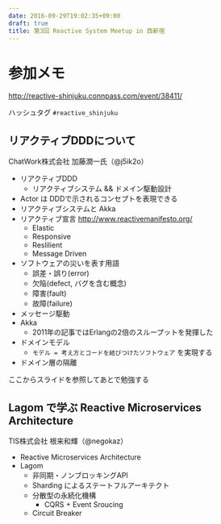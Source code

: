 ```yaml
---
date: 2016-09-29T19:02:35+09:00
draft: true
title: 第3回 Reactive System Meetup in 西新宿
---
```


# 参加メモ

<http://reactive-shinjuku.connpass.com/event/38411/>

ハッシュタグ `#reactive_shinjuku`

## リアクティブDDDについて

ChatWork株式会社 加藤潤一氏（@j5ik2o）

- リアクティブDDD
  - リアクティブシステム && ドメイン駆動設計
- Actor は DDDで示されるコンセプトを表現できる
- リアクティブシステムと Akka
- リアクティブ宣言 <http://www.reactivemanifesto.org/>
  - Elastic
  - Responsive
  - Reslilient
  - Message Driven
- ソフトウェアの災いを表す用語
  - 誤差・誤り(error)
  - 欠陥(defect, バグを含む概念)
  - 障害(fault)
  - 故障(failure)
- メッセージ駆動
- Akka
  - 2011年の記事ではErlangの2倍のスループットを発揮した
- ドメインモデル
  - `モデル = 考え方とコードを結びつけたソフトウェア` を実現する
- ドメイン層の隔離

ここからスライドを参照してあとで勉強する

## Lagom で学ぶ Reactive Microservices Architecture

TIS株式会社 根来和輝（@negokaz）

- Reactive Microservices Architecture
- Lagom
  - 非同期・ノンブロッキングAPI
  - Sharding によるステートフルアーキテクト
  - 分散型の永続化機構
    - CQRS + Event Sroucing
  - Circuit Breaker
